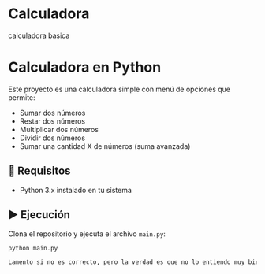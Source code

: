 # Calculadora
calculadora basica
# Calculadora en Python

Este proyecto es una calculadora simple con menú de opciones que permite:

- Sumar dos números
- Restar dos números
- Multiplicar dos números
- Dividir dos números
- Sumar una cantidad X de números (suma avanzada)

## 🚀 Requisitos
- Python 3.x instalado en tu sistema

## ▶️ Ejecución
Clona el repositorio y ejecuta el archivo `main.py`:

```bash
python main.py

Lamento si no es correcto, pero la verdad es que no lo entiendo muy bien.
